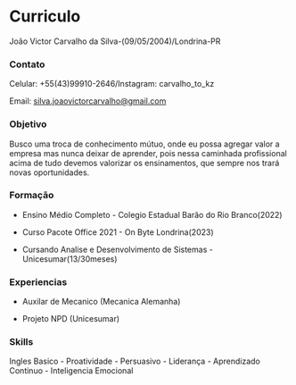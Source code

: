 # Curriculo

João Victor Carvalho da Silva-(09/05/2004)/Londrina-PR

### Contato

Celular: +55(43)99910-2646/Instagram: carvalho_to_kz

Email: silva.joaovictorcarvalho@gmail.com

### Objetivo

Busco uma troca de conhecimento mútuo, onde eu possa agregar valor a empresa mas nunca deixar de aprender, pois nessa caminhada profissional acima de tudo devemos valorizar os ensinamentos, que sempre nos trará novas oportunidades.    

### Formação

* Ensino Médio Completo - Colegio Estadual Barão do Rio Branco(2022)

* Curso Pacote Office 2021 - On Byte Londrina(2023)

* Cursando Analise e Desenvolvimento de Sistemas - Unicesumar(13/30meses)

### Experiencias

* Auxilar de Mecanico (Mecanica Alemanha)

* Projeto NPD (Unicesumar)

### Skills

Ingles Basico - Proatividade - Persuasivo - Liderança - Aprendizado Continuo - Inteligencia Emocional
